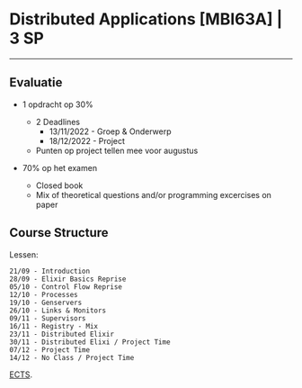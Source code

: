 # Distributed Applications [MBI63A] | 3 SP
---


## Evaluatie

- 1 opdracht op 30%
    - 2 Deadlines
        - 13/11/2022 - Groep & Onderwerp
        - 18/12/2022 - Project
    - Punten op project tellen mee voor augustus
    
- 70% op het examen
    - Closed book
    - Mix of theoretical questions and/or programming excercises on paper

## Course Structure

Lessen:

    21/09 - Introduction
    28/09 - Elixir Basics Reprise
    05/10 - Control Flow Reprise
    12/10 - Processes
    19/10 - Genservers
    26/10 - Links & Monitors
    09/11 - Supervisors
    16/11 - Registry - Mix
    23/11 - Distributed Elixir
    30/11 - Distributed Elixi / Project Time
    07/12 - Project Time
    14/12 - No Class / Project Time

[ECTS](https://onderwijsaanbod.leuven.ucll.be/2022/syllabi/n/MBI63AN.htm#activetab=doelstellingen_idm10195360).